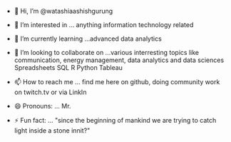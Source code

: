 - 👋 Hi, I’m @watashiaashishgurung
- 👀 I’m interested in ... anything information technology related
- 🌱 I’m currently learning ...advanced data analytics
- 💞️ I’m looking to collaborate on ...various interresting topics like communication, energy management, data analytics and data sciences   Spreadsheets SQL R Python Tableau

- 📫 How to reach me ... find me here on github, doing community work on twitch.tv or via LinkIn 
- 😄 Pronouns: ... Mr.
- ⚡ Fun fact: ... "since the beginning of mankind we are trying to catch light inside a stone innit?"

<!---
watashiaashishgurung/watashiaashishgurung is a ✨ special ✨ repository because its `README.md` (this file) appears on your GitHub profile.
You can click the Preview link to take a look at your changes.
--->
